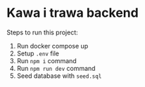 # Kawa i trawa backend

Steps to run this project:

1. Run docker compose up
2. Setup `.env` file
3. Run `npm i` command
4. Run `npm run dev` command
5. Seed database with `seed.sql`
